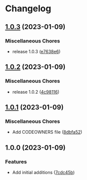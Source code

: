 # Changelog

## [1.0.3](https://github.com/geekcell/ddd-symfony-bundle/compare/v1.0.2...v1.0.3) (2023-01-09)


### Miscellaneous Chores

* release 1.0.3 ([e7638e6](https://github.com/geekcell/ddd-symfony-bundle/commit/e7638e6d35be969b3dc506d86a74af0b0be255f5))

## [1.0.2](https://github.com/geekcell/ddd-symfony-bundle/compare/v1.0.1...v1.0.2) (2023-01-09)


### Miscellaneous Chores

* release 1.0.2 ([4c98116](https://github.com/geekcell/ddd-symfony-bundle/commit/4c9811648de2b659a1518bcc3b9118aba4341dbe))

## [1.0.1](https://github.com/geekcell/ddd-symfony-bundle/compare/v1.0.0...v1.0.1) (2023-01-09)


### Miscellaneous Chores

* Add CODEOWNERS file ([8dbfa52](https://github.com/geekcell/ddd-symfony-bundle/commit/8dbfa5263a83243bf78fee3db115fe645932725d))

## 1.0.0 (2023-01-09)


### Features

* Add initial additions ([7cdc45b](https://github.com/geekcell/ddd-symfony-bundle/commit/7cdc45b2927b7db073293a67b5663e7916f4e94d))
